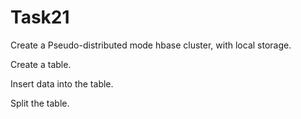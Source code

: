 # Task21
Create a Pseudo-distributed mode hbase cluster, with local storage. 

Create a table.   

Insert data into the table. 

Split the table.
